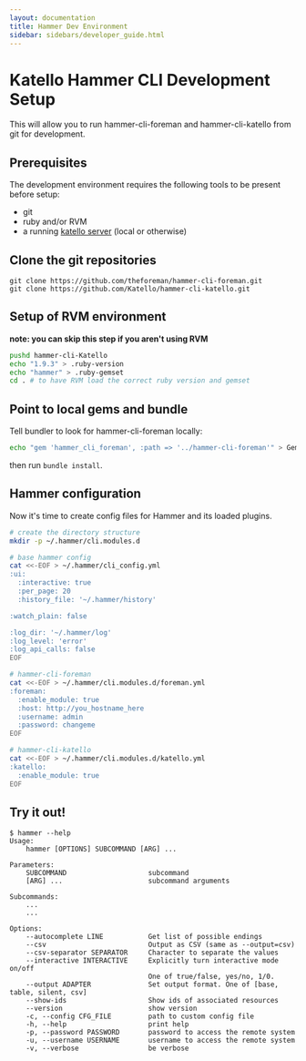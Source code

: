 ```yaml
---
layout: documentation
title: Hammer Dev Environment
sidebar: sidebars/developer_guide.html
---
```


# Katello Hammer CLI Development Setup

This will allow you to run hammer-cli-foreman and hammer-cli-katello from git for development.

## Prerequisites

The development environment requires the following tools to be present before setup:

- git
- ruby and/or RVM
- a running [katello server](https://github.com/Katello/katello-installer#development-usage) (local or otherwise)

## Clone the git repositories

```
git clone https://github.com/theforeman/hammer-cli-foreman.git
git clone https://github.com/Katello/hammer-cli-katello.git
```

## Setup of RVM environment

**note: you can skip this step if you aren't using RVM**

```bash
pushd hammer-cli-Katello
echo "1.9.3" > .ruby-version
echo "hammer" > .ruby-gemset
cd . # to have RVM load the correct ruby version and gemset
```

## Point to local gems and bundle

Tell bundler to look for hammer-cli-foreman locally:

```bash
echo "gem 'hammer_cli_foreman', :path => '../hammer-cli-foreman'" > Gemfile.local
```
then run `bundle install`.

## Hammer configuration

Now it's time to create config files for Hammer and its loaded plugins.

```bash
# create the directory structure
mkdir -p ~/.hammer/cli.modules.d

# base hammer config
cat <<-EOF > ~/.hammer/cli_config.yml
:ui:
  :interactive: true
  :per_page: 20
  :history_file: '~/.hammer/history'

:watch_plain: false

:log_dir: '~/.hammer/log'
:log_level: 'error'
:log_api_calls: false
EOF

# hammer-cli-foreman
cat <<-EOF > ~/.hammer/cli.modules.d/foreman.yml
:foreman:
  :enable_module: true
  :host: http://you_hostname_here
  :username: admin
  :password: changeme
EOF

# hammer-cli-katello
cat <<-EOF > ~/.hammer/cli.modules.d/katello.yml
:katello:
  :enable_module: true
EOF
```

## Try it out!

```
$ hammer --help
Usage:
    hammer [OPTIONS] SUBCOMMAND [ARG] ...

Parameters:
    SUBCOMMAND                    subcommand
    [ARG] ...                     subcommand arguments

Subcommands:
    ...
    ...

Options:
    --autocomplete LINE           Get list of possible endings
    --csv                         Output as CSV (same as --output=csv)
    --csv-separator SEPARATOR     Character to separate the values
    --interactive INTERACTIVE     Explicitly turn interactive mode on/off
                                  One of true/false, yes/no, 1/0.
    --output ADAPTER              Set output format. One of [base, table, silent, csv]
    --show-ids                    Show ids of associated resources
    --version                     show version
    -c, --config CFG_FILE         path to custom config file
    -h, --help                    print help
    -p, --password PASSWORD       password to access the remote system
    -u, --username USERNAME       username to access the remote system
    -v, --verbose                 be verbose
```
